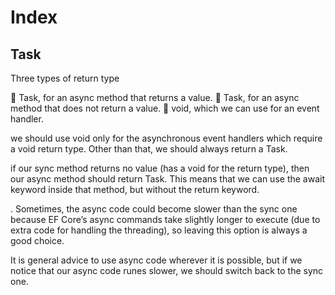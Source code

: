 # Index

## Task

Three types of return type

 Task<TResult>, for an async method that returns a value.
 Task, for an async method that does not return a value.
 void, which we can use for an event handler.

we should
use void only for the asynchronous event handlers which require
a void return type. Other than that, we should always return a Task.

if our sync method returns no value (has a void for the return type),
then our async method should return Task. This means that we can use
the await keyword inside that method, but without the return keyword.

. Sometimes, the async code could
become slower than the sync one because EF Core’s async commands
take slightly longer to execute (due to extra code for handling the
threading), so leaving this option is always a good choice.

It is general advice to use async code wherever it is possible, but if we
notice that our async code runes slower, we should switch back to the
sync one.

